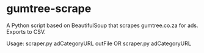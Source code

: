 # gumtree-scrape
A Python script based on BeautifulSoup that scrapes gumtree.co.za for ads. Exports to CSV.

Usage: scraper.py adCategoryURL outFile OR scraper.py adCategoryURL
